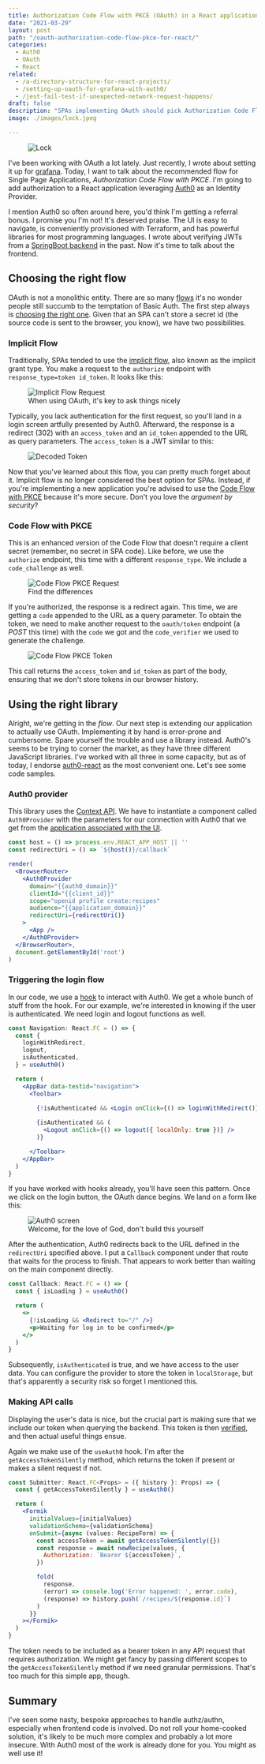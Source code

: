 ```yaml
---
title: Authorization Code Flow with PKCE (OAuth) in a React application
date: "2021-03-29"
layout: post
path: "/oauth-authorization-code-flow-pkce-for-react/"
categories:
  - Auth0
  - OAuth
  - React
related:
  - /a-directory-structure-for-react-projects/
  - /setting-up-oauth-for-grafana-with-auth0/
  - /jest-fail-test-if-unexpected-network-request-happens/
draft: false
description: "SPAs implementing OAuth should pick Authorization Code Flow with PKCE for maximum security. Let's implement it in React with help of Auth0"
image: ./images/lock.jpeg

---
```


<figure class="figure figure--left">
  <img src="./images/lock.jpeg" alt="Lock" />
</figure>

I've been working with OAuth a lot lately. Just recently, I wrote about setting it up for [grafana](../setting-up-oauth-for-grafana-with-auth0/). Today, I want to talk about the recommended flow for Single Page Applications, _Authorization Code Flow with PKCE_. I'm going to add authorization to a React application leveraging [Auth0](https://auth0.com/) as an Identity Provider.

I mention Auth0 so often around here, you'd think I'm getting a referral bonus. I promise you I'm not! It's deserved praise. The UI is easy to navigate, is conveniently provisioned with Terraform, and has powerful libraries for most programming languages. I wrote about verifying JWTs from a [SpringBoot backend](../authorize-spring-backend-with-jwt-in-kotlin/) in the past. Now it's time to talk about the frontend.

## Choosing the right flow

OAuth is not a monolithic entity. There are so many [flows](https://nordicapis.com/8-types-of-oauth-flows-and-powers/) it's no wonder people still succumb to the temptation of Basic Auth. The first step always is [choosing the right one](https://auth0.com/docs/authorization/which-oauth-2-0-flow-should-i-use). Given that an SPA can't store a secret id (the source code is sent to the browser, you know), we have two possibilities.

### Implicit Flow

Traditionally, SPAs tended to use the [implicit flow](https://developer.okta.com/blog/2018/05/24/what-is-the-oauth2-implicit-grant-type), also known as the implicit grant type. You make a request to the `authorize` endpoint with `response_type=token id_token`. It looks like this:

<figure class="figure">
  <img src="./images/implicit-flow-request.png" alt="Implicit Flow Request" />
  <figcaption class="figure__caption">
  When using OAuth, it's key to ask things nicely
  </figcaption>
</figure>

Typically, you lack authentication for the first request, so you'll land in a login screen artfully presented by Auth0. Afterward, the response is a redirect (302) with an `access_token` and an `id_token` appended to the URL as query parameters. The `access_token` is a JWT similar to this:

<figure class="figure">
  <img src="./images/decoded-token.png" alt="Decoded Token" />
</figure>

Now that you've learned about this flow, you can pretty much forget about it. Implicit flow is no longer considered the best option for SPAs. Instead, if you're implementing a new application you're advised to use the [Code Flow with PKCE](https://auth0.com/docs/flows/authorization-code-flow-with-proof-key-for-code-exchange-pkce) because it's more secure. Don't you love the _argument by security_?

### Code Flow with PKCE

This is an enhanced version of the Code Flow that doesn't require a client secret (remember, no secret in SPA code). Like before, we use the `authorize` endpoint, this time with a different `response_type`. We include a `code_challenge` as well.

<figure class="figure">
  <img src="./images/code-flow-pkce-request.png" alt="Code Flow PKCE Request" />
  <figcaption class="figure__caption">
  Find the differences
  </figcaption>
</figure>

If you're authorized, the response is a redirect again. This time, we are getting a `code` appended to the URL as a query parameter. To obtain the token, we need to make another request to the `oauth/token` endpoint (a _POST_ this time) with the `code` we got and the `code_verifier` we used to generate the challenge.

<figure class="figure">
  <img src="./images/code-flow-pkce-token.png" alt="Code Flow PKCE Token" />
</figure>

This call returns the `access_token` and `id_token` as part of the body, ensuring that we don't store tokens in our browser history.

## Using the right library

Alright, we're getting in the _flow_. Our next step is extending our application to actually use OAuth. Implementing it by hand is error-prone and cumbersome. Spare yourself the trouble and use a library instead. Auth0's seems to be trying to corner the market, as they have three different JavaScript libraries. I've worked with all three in some capacity, but as of today, I endorse [auth0-react](https://github.com/auth0/auth0-react) as the most convenient one. Let's see some code samples.

### Auth0 provider

This library uses the [Context API](https://reactjs.org/docs/context.html). We have to instantiate a component called `Auth0Provider` with the parameters for our connection with Auth0 that we get from the [application associated with the UI](https://auth0.com/docs/applications).

```jsx
const host = () => process.env.REACT_APP_HOST || ''
const redirectUri = () => `${host()}/callback`

render(
  <BrowserRouter>
    <Auth0Provider
      domain="{{auth0_domain}}"
      clientId="{{client_id}}"
      scope="openid profile create:recipes"
      audience="{{application_domain}}"
      redirectUri={redirectUri()}
    >
      <App />
    </Auth0Provider>
  </BrowserRouter>,
  document.getElementById('root')
)
```

### Triggering the login flow

In our code, we use a [hook](https://reactjs.org/docs/hooks-intro.html) to interact with Auth0. We get a whole bunch of stuff from the hook. For our example, we're interested in knowing if the user is authenticated. We need login and logout functions as well.

```jsx
const Navigation: React.FC = () => {
  const {
    loginWithRedirect,
    logout,
    isAuthenticated,
  } = useAuth0()

  return (
    <AppBar data-testid="navigation">
      <Toolbar>

        {!isAuthenticated && <Login onClick={() => loginWithRedirect()} />}
        
        {isAuthenticated && (
          <Logout onClick={() => logout({ localOnly: true })} />
        )}

      </Toolbar>
    </AppBar>
  )
}
```

If you have worked with hooks already, you'll have seen this pattern. Once we click on the login button, the OAuth dance begins. We land on a form like this:

<figure class="figure">
  <img src="./images/auth0-screen.png" alt="Auth0 screen" />
  <figcaption class="figure__caption">
  Welcome, for the love of God, don't build this yourself
  </figcaption>
</figure>

After the authentication, Auth0 redirects back to the URL defined in the `redirectUri` specified above. I put a `Callback` component under that route that waits for the process to finish. That appears to work better than waiting on the main component directly. 

```jsx
const Callback: React.FC = () => {
  const { isLoading } = useAuth0()

  return (
    <>
      {!isLoading && <Redirect to="/" />}
      <p>Waiting for log in to be confirmed</p>
    </>
  )
}
```

Subsequently, `isAuthenticated` is true, and we have access to the user data. You can configure the provider to store the token in `localStorage`, but that's apparently a security risk so forget I mentioned this. 

### Making API calls

Displaying the user's data is nice, but the crucial part is making sure that we include our token when querying the backend. This token is then [verified](../authorize-spring-backend-with-jwt-in-kotlin/), and then actual useful things ensue.

Again we make use of the `useAuth0` hook. I'm after the `getAccessTokenSilently` method, which returns the token if present or makes a silent request if not. 

```jsx
const Submitter: React.FC<Props> = ({ history }: Props) => {
  const { getAccessTokenSilently } = useAuth0()

  return (
    <Formik
      initialValues={initialValues}
      validationSchema={validationSchema}
      onSubmit={async (values: RecipeForm) => {
        const accessToken = await getAccessTokenSilently({})
        const response = await newRecipe(values, {
          Authorization: `Bearer ${accessToken}`,
        })

        fold(
          response,
          (error) => console.log('Error happened: ', error.code),
          (response) => history.push(`/recipes/${response.id}`)
        )
      }}
    ></Formik>
  )
}
```

The token needs to be included as a bearer token in any API request that requires authorization. We might get fancy by passing different scopes to the `getAccessTokenSilently` method if we need granular permissions. That's too much for this simple app, though.

## Summary

I've seen some nasty, bespoke approaches to handle authz/authn, especially when frontend code is involved. Do not roll your home-cooked solution, it's likely to be much more complex and probably a lot more insecure. With Auth0 most of the work is already done for you. You might as well use it!

